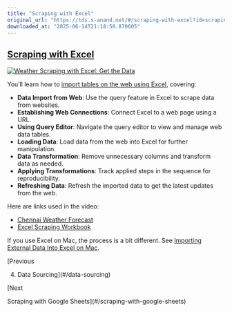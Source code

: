 ```yaml
---
title: "Scraping with Excel"
original_url: "https://tds.s-anand.net/#/scraping-with-excel?id=scraping-with-excel"
downloaded_at: "2025-06-14T21:18:50.870605"
---
```


[Scraping with Excel](#/scraping-with-excel?id=scraping-with-excel)
-------------------------------------------------------------------

[![Weather Scraping with Excel: Get the Data](https://i.ytimg.com/vi_webp/OCl6UdpmzRQ/sddefault.webp)](https://youtu.be/OCl6UdpmzRQ)

You’ll learn how to [import tables on the web using Excel](https://support.microsoft.com/en-au/office/import-data-from-the-web-b13eed81-33fe-410d-9247-1747269c28e4), covering:

* **Data Import from Web**: Use the query feature in Excel to scrape data from websites.
* **Establishing Web Connections**: Connect Excel to a web page using a URL.
* **Using Query Editor**: Navigate the query editor to view and manage web data tables.
* **Loading Data**: Load data from the web into Excel for further manipulation.
* **Data Transformation**: Remove unnecessary columns and transform data as needed.
* **Applying Transformations**: Track applied steps in the sequence for reproducibility.
* **Refreshing Data**: Refresh the imported data to get the latest updates from the web.

Here are links used in the video:

* [Chennai Weather Forecast](https://www.timeanddate.com/weather/india/chennai/ext)
* [Excel Scraping Workbook](https://docs.google.com/spreadsheets/d/1a12ApZMD6CTiKRyO4RuauOO8IdYgACRL/view)

If you use Excel on Mac, the process is a bit different. See [Importing External Data Into Excel on Mac](https://youtu.be/PuqVoVNWF20).

[Previous

4. Data Sourcing](#/data-sourcing)

[Next

Scraping with Google Sheets](#/scraping-with-google-sheets)